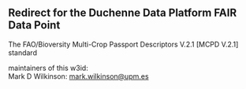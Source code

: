 ## Redirect for the Duchenne Data Platform FAIR Data Point

The FAO/Bioversity Multi-Crop Passport Descriptors V.2.1 [MCPD V.2.1] standard


maintainers of this w3id:  
     Mark D Wilkinson:  mark.wilkinson@upm.es
